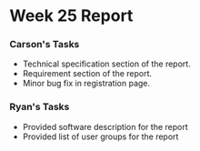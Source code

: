 # Week 25 Report

### Carson's Tasks

- Technical specification section of the report.
- Requirement section of the report.
- Minor bug fix in registration page.

### Ryan's Tasks 

- Provided software description for the report
- Provided list of user groups for the report
